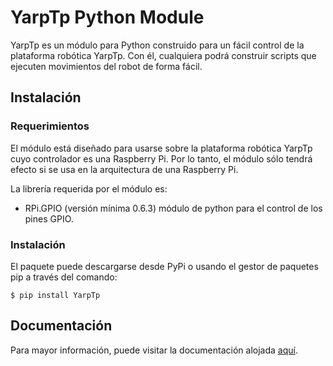 # YarpTp Python Module

YarpTp es un módulo para Python construido para un fácil control de la plataforma robótica YarpTp. Con él, cualquiera podrá construir scripts que ejecuten movimientos del robot de forma fácil.

## Instalación

### Requerimientos

El módulo está diseñado para usarse sobre la plataforma robótica YarpTp cuyo controlador es una Raspberry Pi. Por lo tanto, el módulo sólo tendrá efecto si se usa en la arquitectura de una Raspberry Pi.

La librería requerida por el módulo es:

 * RPi.GPIO (versión mínima 0.6.3) módulo de python para el control de los pines GPIO.

### Instalación

El paquete puede descargarse desde PyPi o usando el gestor de paquetes pip a través del comando:

  ``$ pip install YarpTp``

## Documentación

Para mayor información, puede visitar la documentación alojada [aquí](https://documentacion-del-modulo-yarptp.readthedocs.io).
